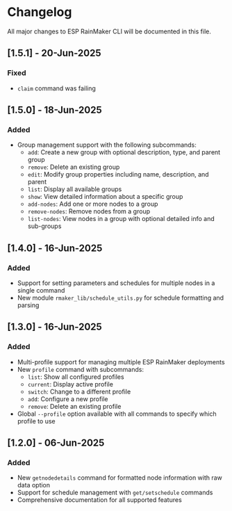 # Changelog

All major changes to ESP RainMaker CLI will be documented in this file.

## [1.5.1] - 20-Jun-2025
### Fixed
- `claim` command was failing

## [1.5.0] - 18-Jun-2025
### Added
- Group management support with the following subcommands:
  - `add`: Create a new group with optional description, type, and parent group
  - `remove`: Delete an existing group
  - `edit`: Modify group properties including name, description, and parent
  - `list`: Display all available groups
  - `show`: View detailed information about a specific group
  - `add-nodes`: Add one or more nodes to a group
  - `remove-nodes`: Remove nodes from a group
  - `list-nodes`: View nodes in a group with optional detailed info and sub-groups

## [1.4.0] - 16-Jun-2025
### Added
- Support for setting parameters and schedules for multiple nodes in a single command
- New module `rmaker_lib/schedule_utils.py` for schedule formatting and parsing

## [1.3.0] - 16-Jun-2025
### Added
- Multi-profile support for managing multiple ESP RainMaker deployments
- New `profile` command with subcommands:
  - `list`: Show all configured profiles
  - `current`: Display active profile
  - `switch`: Change to a different profile
  - `add`: Configure a new profile
  - `remove`: Delete an existing profile
- Global `--profile` option available with all commands to specify which profile to use

## [1.2.0] - 06-Jun-2025
### Added
- New `getnodedetails` command for formatted node information with raw data option
- Support for schedule management with `get/setschedule` commands
- Comprehensive documentation for all supported features
